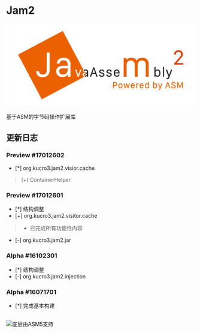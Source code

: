 # Jam2

![Jam2](https://github.com/kucro3/Resources/blob/master/Jam2-LOGO.jpg)

基于ASM的字节码操作扩展库 
 
## 更新日志 

### Preview #17012602
* [*] org.kucro3.jam2.visior.cache

 > (+) ContainerHelper

### Preview #17012601 
* [*] 结构调整
* [+] org.kucro3.jam2.visitor.cache
 
 > + 已完成所有功能性内容
 
* [-] org.kucro3.jam2.jar
 
### Alpha #16102301
* [*] 结构调整 
* [-] org.kucro3.jam2.injection

### Alpha #16071701
* [*] 完成基本构建

## 
![底层由ASM5支持](http://asm.ow2.org/images/poweredbyasm.gif)
